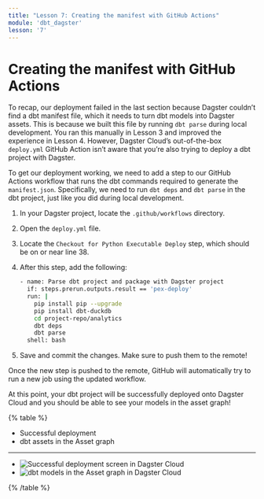 ```yaml
---
title: "Lesson 7: Creating the manifest with GitHub Actions"
module: 'dbt_dagster'
lesson: '7'
---
```


# Creating the manifest with GitHub Actions

To recap, our deployment failed in the last section because Dagster couldn’t find a dbt manifest file, which it needs to turn dbt models into Dagster assets. This is because we built this file by running `dbt parse` during local development. You ran this manually in Lesson 3 and improved the experience in Lesson 4. However, Dagster Cloud’s out-of-the-box `deploy.yml` GitHub Action isn’t aware that you’re also trying to deploy a dbt project with Dagster.

To get our deployment working, we need to add a step to our GitHub Actions workflow that runs the dbt commands required to generate the `manifest.json`. Specifically, we need to run `dbt deps` and `dbt parse` in the dbt project, just like you did during local development.

1. In your Dagster project, locate the `.github/workflows` directory.
2. Open the `deploy.yml` file.
3. Locate the `Checkout for Python Executable Deploy` step, which should be on or near line 38.
4. After this step, add the following:
    
    ```bash
    - name: Parse dbt project and package with Dagster project
      if: steps.prerun.outputs.result == 'pex-deploy'
      run: |
        pip install pip --upgrade
        pip install dbt-duckdb
        cd project-repo/analytics
        dbt deps
        dbt parse
      shell: bash
    ```
    
5. Save and commit the changes. Make sure to push them to the remote!

Once the new step is pushed to the remote, GitHub will automatically try to run a new job using the updated workflow.

At this point, your dbt project will be successfully deployed onto Dagster Cloud and you should be able to see your models in the asset graph!

{% table %}

- Successful deployment
- dbt assets in the Asset graph

---

- ![Successful deployment screen in Dagster Cloud](/images/dagster-dbt/lesson-7/successful-cloud-setup.png)
- ![dbt models in the Asset graph in Dagster Cloud](/images/dagster-dbt/lesson-7/asset-graph.png)

{% /table %}
